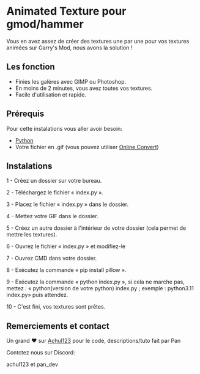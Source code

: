 # Animated Texture pour gmod/hammer

Vous en avez assez de créer des textures une par une pour vos textures animées sur Garry's Mod, nous avons la solution !

## Les fonction

- Finies les galères avec GIMP ou Photoshop.
- En moins de 2 minutes, vous avez toutes vos textures.
- Facile d'utilisation et rapide.

## Prérequis

Pour cette instalations vous aller avoir besoin:
- [Python](https://www.python.org/)
- Votre fichier en .gif (vous pouvez utiliser [Online Convert](https://image.online-convert.com/fr/convertir/mp4-en-gif))

## Instalations

1 - Créez un dossier sur votre bureau.

2 - Téléchargez le fichier « index.py ».

3 - Placez le fichier « index.py » dans le dossier.

4 - Mettez votre GIF dans le dossier.

5 - Créez un autre dossier à l'intérieur de votre dossier (cela permet de mettre les textures).

6 - Ouvrez le fichier « index.py » et modifiez-le

7 - Ouvrez CMD dans votre dossier.

8 - Exécutez la commande « pip install pillow ».

9 - Exécutez la commande « python index.py », si cela ne marche pas, mettez : « python(version de votre python) index.py ; exemple : python3.11 index.py» puis attendez.

10 - C'est fini, vos textures sont prêtes.

## Remerciements et contact

Un grand ❤️ sur [Achul123](https://github.com/achul123) pour le code, descriptions/tuto fait par Pan

Contctez nous sur Discord:

achul123 et pan_dev

